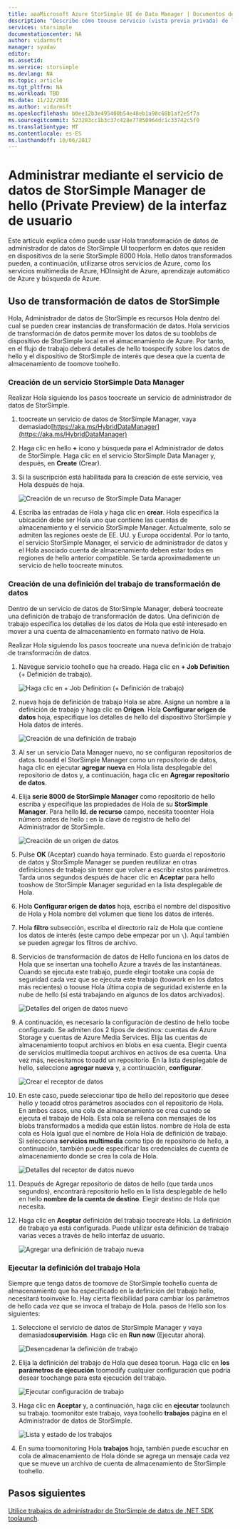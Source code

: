 ```yaml
---
title: aaaMicrosoft Azure StorSimple UI de Data Manager | Documentos de Microsoft
description: "Describe cómo toouse servicio (vista previa privada) de la interfaz de usuario de administrador de datos de StorSimple"
services: storsimple
documentationcenter: NA
author: vidarmsft
manager: syadav
editor: 
ms.assetid: 
ms.service: storsimple
ms.devlang: NA
ms.topic: article
ms.tgt_pltfrm: NA
ms.workload: TBD
ms.date: 11/22/2016
ms.author: vidarmsft
ms.openlocfilehash: b0ee12b3e495400b54e48eb1a98c68b1af2e5f7a
ms.sourcegitcommit: 523283cc1b3c37c428e77850964dc1c33742c5f0
ms.translationtype: MT
ms.contentlocale: es-ES
ms.lasthandoff: 10/06/2017
---
```

# <a name="manage-using-hello-storsimple-data-manager-service-ui-private-preview"></a>Administrar mediante el servicio de datos de StorSimple Manager de hello (Private Preview) de la interfaz de usuario

Este artículo explica cómo puede usar Hola transformación de datos de administrador de datos de StorSimple UI tooperform en datos que residen en dispositivos de la serie StorSimple 8000 Hola. Hello datos transformados pueden, a continuación, utilizarse otros servicios de Azure, como los servicios multimedia de Azure, HDInsight de Azure, aprendizaje automático de Azure y búsqueda de Azure. 


## <a name="use-storsimple-data-transformation"></a>Uso de transformación de datos de StorSimple

Hola, Administrador de datos de StorSimple es recursos Hola dentro del cual se pueden crear instancias de transformación de datos. Hola servicios de transformación de datos permite mover los datos de su tooblobs de dispositivo de StorSimple local en el almacenamiento de Azure. Por tanto, en el flujo de trabajo deberá detalles de hello toospecify sobre los datos de hello y el dispositivo de StorSimple de interés que desea que la cuenta de almacenamiento de toomove toohello.

### <a name="create-a-storsimple-data-manager-service"></a>Creación de un servicio StorSimple Data Manager

Realizar Hola siguiendo los pasos toocreate un servicio de administrador de datos de StorSimple.

1. toocreate un servicio de datos de StorSimple Manager, vaya demasiado[https://aka.ms/HybridDataManager](https://aka.ms/HybridDataManager)

2. Haga clic en hello  **+**  icono y búsqueda para el Administrador de datos de StorSimple. Haga clic en el servicio StorSimple Data Manager y, después, en **Create** (Crear).

3. Si la suscripción está habilitada para la creación de este servicio, vea Hola después de hoja.

    ![Creación de un recurso de StorSimple Data Manager](./media/storsimple-data-manager-ui/create-new-data-manager-service.png)

4. Escriba las entradas de Hola y haga clic en **crear**. Hola especifica la ubicación debe ser Hola uno que contiene las cuentas de almacenamiento y el servicio StorSimple Manager. Actualmente, solo se admiten las regiones oeste de EE. UU. y Europa occidental. Por lo tanto, el servicio StorSimple Manager, el servicio de administrador de datos y el Hola asociado cuenta de almacenamiento deben estar todos en regiones de hello anterior compatible. Se tarda aproximadamente un servicio de hello toocreate minutos.

### <a name="create-a-data-transformation-job-definition"></a>Creación de una definición del trabajo de transformación de datos

Dentro de un servicio de datos de StorSimple Manager, deberá toocreate una definición de trabajo de transformación de datos. Una definición de trabajo especifica los detalles de los datos de Hola que esté interesado en mover a una cuenta de almacenamiento en formato nativo de Hola. 

Realizar Hola siguiendo los pasos toocreate una nueva definición de trabajo de transformación de datos.

1.  Navegue servicio toohello que ha creado. Haga clic en **+ Job Definition** (+ Definición de trabajo).

    ![Haga clic en + Job Definition (+ Definición de trabajo)](./media/storsimple-data-manager-ui/click-add-job-definition.png)

2. nueva hoja de definición de trabajo Hola se abre. Asigne un nombre a la definición de trabajo y haga clic en **Origen**. Hola **Configurar origen de datos** hoja, especifique los detalles de hello del dispositivo StorSimple y Hola datos de interés.

    ![Creación de una definición de trabajo](./media/storsimple-data-manager-ui//create-new-job-deifnition.png)

3. Al ser un servicio Data Manager nuevo, no se configuran repositorios de datos. tooadd el StorSimple Manager como un repositorio de datos, haga clic en ejecutar **agregar nueva** en Hola lista desplegable del repositorio de datos y, a continuación, haga clic en **Agregar repositorio de datos**.

4. Elija **serie 8000 de StorSimple Manager** como repositorio de hello escriba y especifique las propiedades de Hola de su **StorSimple Manager**. Para hello **Id. de recurso** campo, necesita tooenter Hola número antes de hello **:** en la clave de registro de hello del Administrador de StorSimple.

    ![Creación de un origen de datos](./media/storsimple-data-manager-ui/create-new-data-source.png)

5.  Pulse **OK** (Aceptar) cuando haya terminado. Esto guarda el repositorio de datos y StorSimple Manager se pueden reutilizar en otras definiciones de trabajo sin tener que volver a escribir estos parámetros. Tarda unos segundos después de hacer clic en **Aceptar** para hello tooshow de StorSimple Manager seguridad en la lista desplegable de Hola.

6.  Hola **Configurar origen de datos** hoja, escriba el nombre del dispositivo de Hola y Hola nombre del volumen que tiene los datos de interés.

7.  Hola **filtro** subsección, escriba el directorio raíz de Hola que contiene los datos de interés (este campo debe empezar por un `\`). Aquí también se pueden agregar los filtros de archivo.

8.  Servicios de transformación de datos de Hello funciona en los datos de Hola que se insertan una toohello Azure a través de las instantáneas. Cuando se ejecuta este trabajo, puede elegir tootake una copia de seguridad cada vez que se ejecuta este trabajo (toowork en los datos más recientes) o toouse Hola última copia de seguridad existente en la nube de hello (si está trabajando en algunos de los datos archivados).

    ![Detalles del origen de datos nuevo](./media/storsimple-data-manager-ui/new-data-source-details.png)

9. A continuación, es necesario la configuración de destino de hello toobe configurado. Se admiten dos 2 tipos de destinos: cuentas de Azure Storage y cuentas de Azure Media Services. Elija las cuentas de almacenamiento tooput archivos en blobs en esa cuenta. Elegir cuenta de servicios multimedia tooput archivos en activos de esa cuenta. Una vez más, necesitamos tooadd un repositorio. En la lista desplegable de hello, seleccione **agregar nueva** y, a continuación, **configurar**.

    ![Crear el receptor de datos](./media/storsimple-data-manager-ui/create-new-data-sink.png)

10. En este caso, puede seleccionar tipo de hello del repositorio que desee hello y tooadd otros parámetros asociados con el repositorio de Hola. En ambos casos, una cola de almacenamiento se crea cuando se ejecuta el trabajo de Hola. Esta cola se rellena con mensajes de los blobs transformados a medida que están listos. nombre de Hola de esta cola es Hola igual que el nombre de Hola Hola de definición de trabajo. Si selecciona **servicios multimedia** como tipo de repositorio de hello, a continuación, también puede especificar las credenciales de cuenta de almacenamiento donde se crea la cola de Hola.

    ![Detalles del receptor de datos nuevo](./media/storsimple-data-manager-ui/new-data-sink-details.png)

11. Después de Agregar repositorio de datos de hello (que tarda unos segundos), encontrará repositorio hello en la lista desplegable de hello en hello **nombre de la cuenta de destino**.  Elegir destino de Hola que necesita.

12. Haga clic en **Aceptar** definición del trabajo toocreate Hola. La definición de trabajo ya está configurada. Puede utilizar esta definición de trabajo varias veces a través de hello interfaz de usuario.

    ![Agregar una definición de trabajo nueva](./media/storsimple-data-manager-ui/add-new-job-definition.png)

### <a name="run-hello-job-definition"></a>Ejecutar la definición del trabajo Hola

Siempre que tenga datos de toomove de StorSimple toohello cuenta de almacenamiento que ha especificado en la definición del trabajo hello, necesitará tooinvoke lo. Hay cierta flexibilidad para cambiar los parámetros de hello cada vez que se invoca el trabajo de Hola. pasos de Hello son los siguientes:

1. Seleccione el servicio de datos de StorSimple Manager y vaya demasiado**supervisión**. Haga clic en **Run now** (Ejecutar ahora).

    ![Desencadenar la definición de trabajo](./media/storsimple-data-manager-ui/run-now.png)

2. Elija la definición del trabajo de Hola que desea toorun. Haga clic en **los parámetros de ejecución** toomodify cualquier configuración que podría desear toochange para esta ejecución del trabajo.

    ![Ejecutar configuración de trabajo](./media/storsimple-data-manager-ui/run-settings.png)

3. Haga clic en **Aceptar** y, a continuación, haga clic en **ejecutar** toolaunch su trabajo. toomonitor este trabajo, vaya toohello **trabajos** página en el Administrador de datos de StorSimple.

    ![Lista y estado de los trabajos](./media/storsimple-data-manager-ui/jobs-list-and-status.png)

4. En suma toomonitoring Hola **trabajos** hoja, también puede escuchar en cola de almacenamiento de Hola dónde se agrega un mensaje cada vez que se mueve un archivo de cuenta de almacenamiento de StorSimple toohello.


## <a name="next-steps"></a>Pasos siguientes

[Utilice trabajos de administrador de StorSimple de datos de .NET SDK toolaunch](storsimple-data-manager-dotnet-jobs.md).
